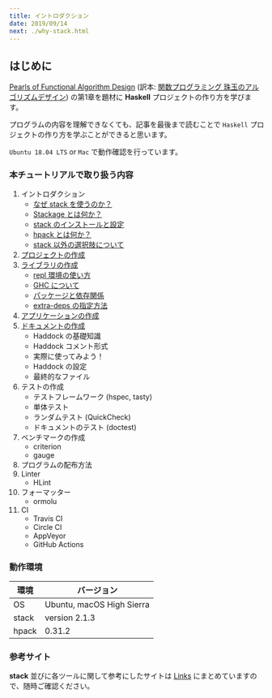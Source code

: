 ```yaml
---
title: イントロダクション
date: 2019/09/14
next: ./why-stack.html
---
```


## はじめに

[Pearls of Functional Algorithm Design](https://www.amazon.co.jp/dp/0521513383) (訳本: [関数プログラミング 珠玉のアルゴリズムデザイン](https://www.amazon.co.jp/dp/4274050645)) の第1章を題材に **Haskell** プロジェクトの作り方を学びます。

プログラムの内容を理解できなくても、記事を最後まで読むことで `Haskell` プロジェクトの作り方を学ぶことができると思います。

`Ubuntu 18.04 LTS` or `Mac` で動作確認を行っています。

### 本チュートリアルで取り扱う内容

1. イントロダクション
    - [なぜ stack を使うのか？](./why-stack.html)
    - [Stackage とは何か？](./stackage.html)
    - [stack のインストールと設定](./stack-install.html)
    - [hpack とは何か？](./hpack.html)
    - [stack 以外の選択肢について](./alt-stack.html)
1. [プロジェクトの作成](./create-prj.html)
1. [ライブラリの作成](./create-lib.html)
    - [repl 環境の使い方](./repl.html)
    - [GHC について](./ghc.html)
    - [パッケージと依存関係](./package-and-deps.html)
    - [extra-deps の指定方法](./extra-deps.html)
1. [アプリケーションの作成](./create-app.html)
1. [ドキュメントの作成](../doc/index.html)
    - Haddock の基礎知識
    - Haddock コメント形式
    - 実際に使ってみよう！
    - Haddock の設定
    - 最終的なファイル
1. テストの作成
    - テストフレームワーク (hspec, tasty)
    - 単体テスト
    - ランダムテスト (QuickCheck)
    - ドキュメントのテスト (doctest)
1. ベンチマークの作成
    - criterion
    - gauge
1. プログラムの配布方法
1. Linter
    - HLint
1. フォーマッター
    - ormolu
1. CI
    - Travis CI
    - Circle CI
    - AppVeyor
    - GitHub Actions

### 動作環境

環境 | バージョン
-----|--------
OS | Ubuntu, macOS High Sierra
stack | version 2.1.3
hpack | 0.31.2

### 参考サイト

**stack** 並びに各ツールに関して参考にしたサイトは [Links](/stack/etc/links.html) にまとめていますので、随時ご確認ください。
